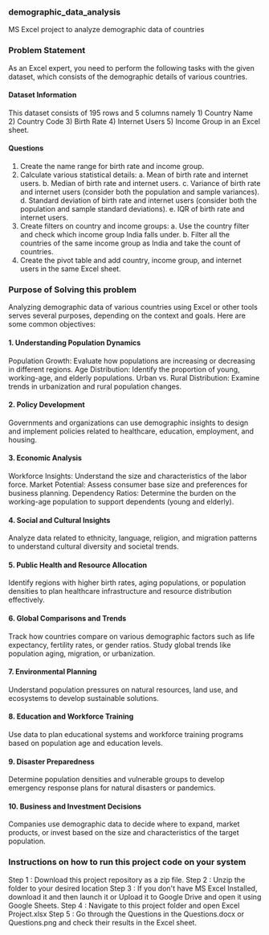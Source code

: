 ### demographic_data_analysis
MS Excel project to analyze demographic data of countries

### Problem Statement
As an Excel expert, you need to perform the following tasks with the given dataset, which consists of the demographic details of various countries.

#### Dataset Information

This dataset consists of 195 rows and 5 columns namely 1) Country Name 2) Country Code 3) Birth Rate 4) Internet Users 5) Income Group in an Excel sheet.

#### Questions
1.	Create the name range for birth rate and income group. 
2.	Calculate various statistical details: 
a.	Mean of birth rate and internet users. 
b.	Median of birth rate and internet users. 
c.	Variance of birth rate and internet users (consider both the population and sample variances). 
d.	Standard deviation of birth rate and internet users (consider both the population and sample standard deviations). 
e.	IQR of birth rate and internet users. 
3.	Create filters on country and income groups: 
a.	Use the country filter and check which income group India falls under. 
b.	Filter all the countries of the same income group as India and take the count of countries.
4.	Create the pivot table and add country, income group, and internet users in the same Excel sheet.

### Purpose of Solving this problem

Analyzing demographic data of various countries using Excel or other tools serves several purposes, depending on the context and goals. Here are some common objectives:

#### 1. Understanding Population Dynamics
Population Growth: Evaluate how populations are increasing or decreasing in different regions.
Age Distribution: Identify the proportion of young, working-age, and elderly populations.
Urban vs. Rural Distribution: Examine trends in urbanization and rural population changes.

#### 2. Policy Development
Governments and organizations can use demographic insights to design and implement policies related to healthcare, education, employment, and housing.

#### 3. Economic Analysis
Workforce Insights: Understand the size and characteristics of the labor force.
Market Potential: Assess consumer base size and preferences for business planning.
Dependency Ratios: Determine the burden on the working-age population to support dependents (young and elderly).

#### 4. Social and Cultural Insights
Analyze data related to ethnicity, language, religion, and migration patterns to understand cultural diversity and societal trends.

#### 5. Public Health and Resource Allocation
Identify regions with higher birth rates, aging populations, or population densities to plan healthcare infrastructure and resource distribution effectively.

#### 6. Global Comparisons and Trends
Track how countries compare on various demographic factors such as life expectancy, fertility rates, or gender ratios.
Study global trends like population aging, migration, or urbanization.

#### 7. Environmental Planning
Understand population pressures on natural resources, land use, and ecosystems to develop sustainable solutions.

#### 8. Education and Workforce Training
Use data to plan educational systems and workforce training programs based on population age and education levels.

#### 9. Disaster Preparedness
Determine population densities and vulnerable groups to develop emergency response plans for natural disasters or pandemics.

#### 10. Business and Investment Decisions
Companies use demographic data to decide where to expand, market products, or invest based on the size and characteristics of the target population.

### Instructions on how to run this project code on your system

Step 1 : Download this project repository as a zip file. 
Step 2 : Unzip the folder to your desired location 
Step 3 : If you don't have MS Excel Installed, download it and then launch it or Upload it to Google Drive and open it using Google Sheets. 
Step 4 : Navigate to this project folder and open Excel Project.xlsx
Step 5 : Go through the Questions in the Questions.docx or Questions.png and check their results in the Excel sheet.


